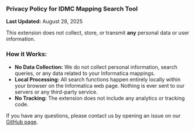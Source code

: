 ### **Privacy Policy for IDMC Mapping Search Tool**

**Last Updated:** August 28, 2025

This extension does not collect, store, or transmit **any** personal data or user information.

### How it Works:

*   **No Data Collection:** We do not collect personal information, search queries, or any data related to your Informatica mappings.
*   **Local Processing:** All search functions happen entirely locally within your browser on the Informatica web page. Nothing is ever sent to our servers or any third-party service.
*   **No Tracking:** The extension does not include any analytics or tracking code.


If you have any questions, please contact us by opening an issue on our [GitHub page](https://github.com/KeksKlip/idmc-search/issues).
